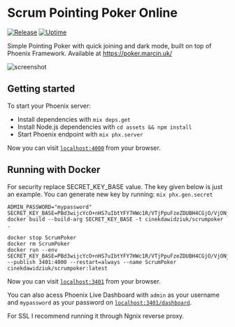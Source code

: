 # Scrum Pointing Poker Online
[![Release](https://github.com/cinekdawidziuk/scrumpoker/workflows/Release/badge.svg)](https://github.com/cinekdawidziuk/scrumpoker/actions?query=workflow%3A%22Elixir+CI%22) [![Uptime](https://stats.uptimerobot.com/assets/img/uptime-logo.png)](https://stats.uptimerobot.com/wnzXlSL0Dr)  


Simple Pointing Poker with quick joining and dark mode, built on top of Phoenix Framework. Available at
https://poker.marcin.uk/


![screenshot](https://i.imgur.com/4TA5pby.png)
## Getting started

To start your Phoenix server:

  * Install dependencies with `mix deps.get`
  * Install Node.js dependencies with `cd assets && npm install`
  * Start Phoenix endpoint with `mix phx.server`

Now you can visit [`localhost:4000`](http://localhost:4000) from your browser.

## Running with Docker

For security replace SECRET_KEY_BASE value. The key given below is just an example.
You can generate new key by running: ```mix phx.gen.secret```

```
ADMIN_PASSWORD="mypassword" SECRET_KEY_BASE=PBd3wijcYcO+nHS7uIbtYFY7HWc1R/VTjPpuFzeZDUBH4CGjO/VjONjr2WdI7utG docker build --build-arg SECRET_KEY_BASE -t cinekdawidziuk/scrumpoker .

docker stop ScrumPoker
docker rm ScrumPoker
docker run --env SECRET_KEY_BASE=PBd3wijcYcO+nHS7uIbtYFY7HWc1R/VTjPpuFzeZDUBH4CGjO/VjONjr2WdI7utG --publish 3401:4000 --restart=always --name ScrumPoker cinekdawidziuk/scrumpoker:latest
```

Now you can visit [`localhost:3401`](http://localhost:3401) from your browser. 

You can also acess Phoenix Live Dashboard with ```admin``` as your username and ```mypassword``` as your password on [`localhost:3401/dashboard`](http://localhost:3401/dashboard).  

For SSL I recommend running it through Ngnix reverse proxy. 
